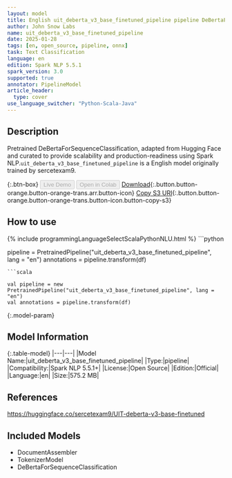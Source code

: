 ```yaml
---
layout: model
title: English uit_deberta_v3_base_finetuned_pipeline pipeline DeBertaForSequenceClassification from sercetexam9
author: John Snow Labs
name: uit_deberta_v3_base_finetuned_pipeline
date: 2025-01-28
tags: [en, open_source, pipeline, onnx]
task: Text Classification
language: en
edition: Spark NLP 5.5.1
spark_version: 3.0
supported: true
annotator: PipelineModel
article_header:
  type: cover
use_language_switcher: "Python-Scala-Java"
---
```


## Description

Pretrained DeBertaForSequenceClassification, adapted from Hugging Face and curated to provide scalability and production-readiness using Spark NLP.`uit_deberta_v3_base_finetuned_pipeline` is a English model originally trained by sercetexam9.

{:.btn-box}
<button class="button button-orange" disabled>Live Demo</button>
<button class="button button-orange" disabled>Open in Colab</button>
[Download](https://s3.amazonaws.com/auxdata.johnsnowlabs.com/public/models/uit_deberta_v3_base_finetuned_pipeline_en_5.5.1_3.0_1738041232306.zip){:.button.button-orange.button-orange-trans.arr.button-icon}
[Copy S3 URI](s3://auxdata.johnsnowlabs.com/public/models/uit_deberta_v3_base_finetuned_pipeline_en_5.5.1_3.0_1738041232306.zip){:.button.button-orange.button-orange-trans.button-icon.button-copy-s3}

## How to use



<div class="tabs-box" markdown="1">
{% include programmingLanguageSelectScalaPythonNLU.html %}
```python

pipeline = PretrainedPipeline("uit_deberta_v3_base_finetuned_pipeline", lang = "en")
annotations =  pipeline.transform(df)   

```
```scala

val pipeline = new PretrainedPipeline("uit_deberta_v3_base_finetuned_pipeline", lang = "en")
val annotations = pipeline.transform(df)

```
</div>

{:.model-param}
## Model Information

{:.table-model}
|---|---|
|Model Name:|uit_deberta_v3_base_finetuned_pipeline|
|Type:|pipeline|
|Compatibility:|Spark NLP 5.5.1+|
|License:|Open Source|
|Edition:|Official|
|Language:|en|
|Size:|575.2 MB|

## References

https://huggingface.co/sercetexam9/UIT-deberta-v3-base-finetuned

## Included Models

- DocumentAssembler
- TokenizerModel
- DeBertaForSequenceClassification